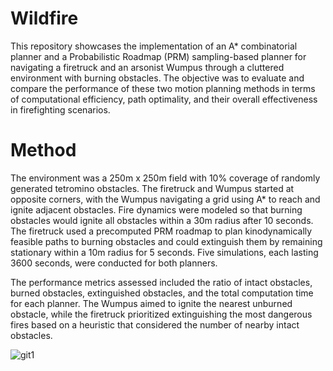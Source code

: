 # Wildfire
This repository showcases the implementation of an A* combinatorial planner and a Probabilistic Roadmap (PRM) sampling-based planner for navigating a firetruck and an arsonist Wumpus through a cluttered environment with burning obstacles. The objective was to evaluate and compare the performance of these two motion planning methods in terms of computational efficiency, path optimality, and their overall effectiveness in firefighting scenarios.

# Method
The environment was a 250m x 250m field with 10% coverage of randomly generated tetromino obstacles. The firetruck and Wumpus started at opposite corners, with the Wumpus navigating a grid using A* to reach and ignite adjacent obstacles. Fire dynamics were modeled so that burning obstacles would ignite all obstacles within a 30m radius after 10 seconds. The firetruck used a precomputed PRM roadmap to plan kinodynamically feasible paths to burning obstacles and could extinguish them by remaining stationary within a 10m radius for 5 seconds. Five simulations, each lasting 3600 seconds, were conducted for both planners.

The performance metrics assessed included the ratio of intact obstacles, burned obstacles, extinguished obstacles, and the total computation time for each planner. The Wumpus aimed to ignite the nearest unburned obstacle, while the firetruck prioritized extinguishing the most dangerous fires based on a heuristic that considered the number of nearby intact obstacles.


![git1](https://github.com/SwatiShirke/Wildfire/blob/main/Hastar.gif)
